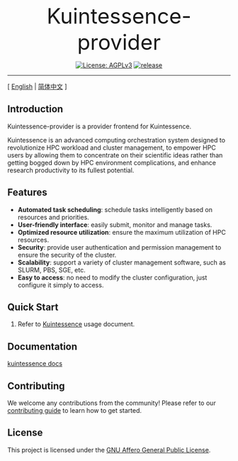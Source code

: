 <p align="center">
<font size=20>Kuintessence-provider</font>
</p>
<p align="center">
  <a href="https://www.gnu.org/licenses/agpl-3.0.html"><img src="https://img.shields.io/badge/licenses-AGPLv3-orange" alt="License: AGPLv3"></a>
  <a href="https://img.shields.io/badge/release-v0.0.1-blue"><img src="https://img.shields.io/badge/release-v0.0.1-blue" alt=" release"></a>
</p>

------------------------------

[ [English](readme.md) | [简体中文](readme.zh-hans.md) ]

## Introduction

Kuintessence-provider is a provider frontend for Kuintessence.

Kuintessence is an advanced computing orchestration system designed to revolutionize HPC workload and cluster management, to empower HPC users by allowing them to concentrate on their scientific ideas rather than getting bogged down by HPC environment complications, and enhance research productivity to its fullest potential.

## Features

- **Automated task scheduling**: schedule tasks intelligently based on resources and priorities.
- **User-friendly interface**: easily submit, monitor and manage tasks.
- **Optimized resource utilization**: ensure the maximum utilization of HPC resources.
- **Security**: provide user authentication and permission management to ensure the security of the cluster.
- **Scalability**: support a variety of cluster management software, such as SLURM, PBS, SGE, etc.
- **Easy to access**: no need to modify the cluster configuration, just configure it simply to access.

## Quick Start

1. Refer to [Kuintessence](https://github.com/nsccjn/kuintessence.git) usage document.

## Documentation

[kuintessence docs](https://docs.kuintessence.com)

## Contributing

We welcome any contributions from the community! Please refer to our [contributing guide](contributing.md) to learn how to get started.

## License

This project is licensed under the [GNU Affero General Public License](LICENSE).
